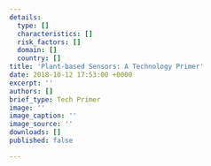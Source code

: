 ```yaml
---
details:
  type: []
  characteristics: []
  risk_factors: []
  domain: []
  country: []
title: 'Plant-based Sensors: A Technology Primer'
date: 2018-10-12 17:53:00 +0000
excerpt: ''
authors: []
brief_type: Tech Primer
image: ''
image_caption: ''
image_source: ''
downloads: []
published: false

---
```

